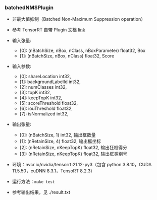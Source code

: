 ### batchedNMSPlugin
+ 非最大值抑制（Batched Non-Maximum Suppression operation）
+ 参考 TensorRT 自带 Plugin 文档 [link](https://github.com/NVIDIA/TensorRT/tree/main/plugin/batchedNMSPlugin)
+ 输入张量:
    - [0]: (nBatchSize, nBox, nClass, nBoxParameter)    float32,    Box
    - [1]: (nBatchSize, nBox, nClass)                   float32,    Score
+ 输入参数:
    - [0]: shareLocation                                int32,
    - [1]: backgroundLabelId                            int32,
    - [2]: numClasses                                   int32,
    - [3]: topK                                         int32,
    - [4]: keepTopK                                     int32,
    - [5]: scoreThreshold                               float32,
    - [6]: iouThreshold                                 float32,
    - [7]: isNormalized                                 int32,
+ 输出张量:
    - [0]: (nBatchSize, 1)                              int32,      输出框数量
    - [1]: (nRetainSize, 4)                             float32,    输出框坐标
    - [2]: (nRetainSize, nKeepTopK)                     float32,    输出狂框得分
    - [3]: (nRetainSize, nKeepTopK)                     float32,    输出框类别号

+ 环境：nvcr.io/nvidia/tensorrt:21.12-py3（包含 python 3.8.10，CUDA 11.5.50，cuDNN 8.3.1，TensoRT 8.2.3）
+ 运行方法：`make test`
+ 参考输出结果，见 ./result.txt
